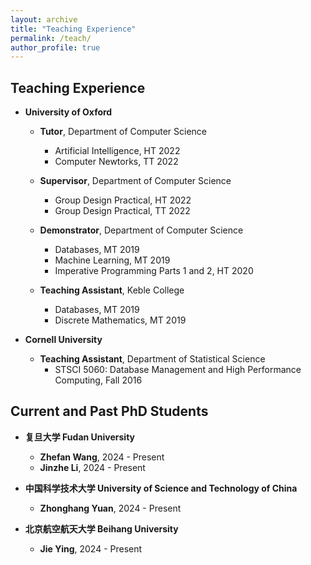 ```yaml
---
layout: archive
title: "Teaching Experience"
permalink: /teach/
author_profile: true
---
```


## Teaching Experience
* **University of Oxford**  
  + **Tutor**, Department of Computer Science   
    - Artificial Intelligence, HT 2022  
    - Computer Newtorks, TT 2022

  + **Supervisor**, Department of Computer Science   
    - Group Design Practical, HT 2022  
    - Group Design Practical, TT 2022  

  + **Demonstrator**, Department of Computer Science  
    - Databases, MT 2019  
    - Machine Learning, MT 2019 
    - Imperative Programming Parts 1 and 2, HT 2020 

  + **Teaching Assistant**, Keble College  
    - Databases, MT 2019  
    - Discrete Mathematics, MT 2019  
    
* **Cornell University**  
  + **Teaching Assistant**, Department of Statistical Science  
    - STSCI 5060: Database Management and High Performance Computing, Fall 2016  

## Current and Past PhD Students
  + **复旦大学 Fudan University**
    - **Zhefan Wang**, 2024 - Present   
    - **Jinzhe Li**, 2024 - Present  
  

  + **中国科学技术大学 University of Science and Technology of China**    
    - **Zhonghang Yuan**, 2024 - Present


  + **北京航空航天大学 Beihang University**  
    - **Jie Ying**, 2024 - Present    
